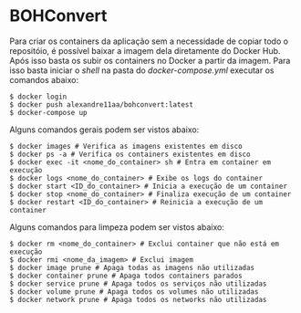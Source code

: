 # BOHConvert

Para criar os containers da aplicação sem a necessidade de copiar todo o repositóio, é possível baixar a imagem dela diretamente do Docker Hub. Após isso basta os subir os containers no Docker a partir da imagem. Para isso basta iniciar o *shell* na pasta do *docker-compose.yml* executar os comandos abaixo:

```shell
$ docker login
$ docker push alexandre11aa/bohconvert:latest
$ docker-compose up
```

Alguns comandos gerais podem ser vistos abaixo:

```shell
$ docker images # Verifica as imagens existentes em disco
$ docker ps -a # Verifica os containers existentes em disco
$ docker exec -it <nome_do_container> sh # Entra em container em execução
$ docker logs <nome_do_container> # Exibe os logs do container
$ docker start <ID_do_container> # Inicia a execução de um container
$ docker stop <nome_do_container> # Finaliza execução de um container
$ docker restart <ID_do_container> # Reinicia a execução de um container
```

Alguns comandos para limpeza podem ser vistos abaixo:

```shell
$ docker rm <nome_do_container> # Exclui container que não está em execução
$ docker rmi <nome_da_imagem> # Exclui imagem
$ docker image prune # Apaga todas as imagens não utilizadas
$ docker container prune # Apaga todos containers parados
$ docker service prune # Apaga todos os serviços não utilizadas
$ docker volume prune # Apaga todos os volumes não utilizadas
$ docker network prune # Apaga todos os networks não utilizadas
```
